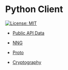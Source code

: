 # Python Client

[![License: MIT](https://img.shields.io/badge/License-MIT-yellow.svg)](https://opensource.org/licenses/MIT)

- [Public API Data](https://github.com/sidepit/Public-API-Data/blob/main/README.md)

- [NNG](education/nng/README_NNG.md)
- [Proto](education/README_PROTO.md)
- [Cryptography](education/README_CRYPTOGRAPHY.md)